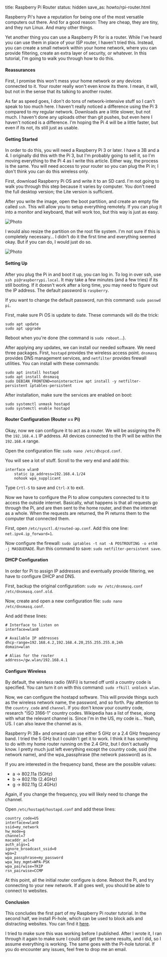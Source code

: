 title: Raspberry Pi Router
status: hidden
save_as: howto/rpi-router.html

Raspberry Pi's have a reputation for being one of the most versatile computers out there. And for a good reason: They are cheap, they are tiny, and they run Linux. And many other things.

Yet another thing you can use a Raspberry Pi for is a router. While I've heard you can use them in place of your ISP router, I haven't tried this. Instead, you can create a small network within your home network, where you can provide filtering, create an extra layer of security, or whatever. In this tutorial, I'm going to walk you through how to do this.

#### Reassurances

First, I promise this won't mess your home network or any devices connected to it. Your router really won't even know its there. I mean, it will, but not in the sense that its talking to another router.

As far as speed goes, I don't do tons of network-intensive stuff so I can't speak to too much here. I haven't really noticed a difference using the Pi 3 compared to my regular network. Downloads are a little slower, but not much. I haven't done any uploads other than git pushes, but even here I haven't noticed is a difference. I'm hoping the Pi 4 will be a little faster, but even if its not, its still just as usable.

#### Getting Started

In order to do this, you will need a Raspberry Pi 3 or later. I have a 3B and a 4. I originally did this with the Pi 3, but I'm probably going to sell it, so I'm moving everything to the Pi 4 as I write this article. Either way, the process is the same. You will need access to your router so you can plug the Pi in; I don't think you can do this wireless only.

First, download Raspberry Pi OS and write it to an SD card. I'm not going to walk you through this step because it varies by computer. You don't need the full desktop version; the Lite version is sufficient.

After you write the image, open the boot partition, and create an empty file called `ssh`. This will allow you to setup everything remotely. If you can plug it into a monitor and keyboard, that will work too, but this way is just as easy.

![Photo]({attach}images/ssh_rpi.png)

I would also resize the partition on the root file system. I'm not sure if this is completely necessary... I didn't do it the first time and everything seemed okay. But if you can do, I would just do so.

![Photo]({attach}images/rpi_resize.png)

#### Setting Up

After you plug the Pi in and boot it up, you can log in. To log in over ssh, use `ssh pi@raspberrypi.local`. It may take a few minutes (and a few tries) if its still booting. If it doesn't work after a long time, you may need to figure out the IP address. The default password is `raspberry`.

If you want to change the default password, run this command: `sudo passwd pi`.

First, make sure Pi OS is update to date. These commands will do the trick:

```
sudo apt update
sudo apt upgrade
```

Reboot when you're done (the command is `sudo reboot`...).

After applying any updates, we can install our needed software. We need three packages. First, `hostapd` provides the wireless access point. `dnsmasq` provides DNS management services, and `netfilter` provides firewall utilities. You can install with these commands:

```
sudo apt install hostapd
sudo apt install dnsmasq
sudo DEBIAN_FRONTEND=noninteractive apt install -y netfilter-persistent iptables-persistent
```

After installation, make sure the services are enabled on boot:

```
sudo systemctl unmask hostapd
sudo systemctl enable hostapd
```

#### Router Configuration (Router == Pi)

Okay, now we can configure it to act as a router. We will be assigning the Pi the `192.168.4.1` IP address. All devices connected to the Pi will be within the `192.168.4` range.

Open the configuration file: `sudo nano /etc/dhcpcd.conf`.

You will see a lot of stuff. Scroll to the very end and add this:

```
interface wlan0
    static ip_address=192.168.4.1/24
    nohook wpa_supplicant
```

Type `Crtl-S` to save and `Ctrl-X` to exit.

Now we have to configure the Pi to allow computers connected to it to access the outside internet. Basically, what happens is that all requests go through the Pi, and are then sent to the home router, and then the internet as a whole. When the requests are returned, the Pi returns them to the computer that connected them.

First, open `/etc/sysctl.d/routed-ap.conf`. Add this one line: `net.ipv4.ip_forward=1`.

Now configure the firewall: `sudo iptables -t nat -A POSTROUTING -o eth0 -j MASQUERADE`. Run this command to save: `sudo netfilter-persistent save`.

#### DHCP Configuration

In order for Pi to assign IP addresses and eventually provide filtering, we have to configure DHCP and DNS.

First, backup the original configuration: `sudo mv /etc/dnsmasq.conf /etc/dnsmasq.conf.old`.

Now, create and open a new configuration file: `sudo nano /etc/dnsmasq.conf`.

And add these lines:

```
# Interface to listen on
interface=wlan0

# Available IP addresses
dhcp-range=192.168.4.2,192.168.4.20,255.255.255.0,24h
domain=wlan

# Alias for the router
address=/gw.wlan/192.168.4.1
```

#### Configure Wireless

By default, the wireless radio (WiFi) is turned off until a country code is specified. You can turn it on with this command: `sudo rfkill unblock wlan`.

Now, we can configure the hostapd software. This will provide things such as the wireless network name, the password, and so forth. Pay attention to the `country_code` and `channel`. If you don't know your country code, research "ISO 3166-1" country codes. Wikipedia has a list of these, along with what the relevant channel is. Since I'm in the US, my code is... Yeah, US. I can also leave the channel as is.

Raspberry Pi 3B+ and onward can use either 5 GHz or a 2.4 GHz frequency band. I tried the 5 GHz but I couldn't get it to work. I think it has something to do with my home router running on the 2.4 GHz, but I don't actually know. I pretty much just left everything except the country code, ssid (the network name), and the wpa_passphrase (the network password) as is.

If you are interested in the frequency band, these are the possible values:

* a -> 802.11a (5GHz)   
* b -> 802.11b (2.4GHz)   
* g -> 802.11g (2.4GHz)   

Again, if you change the frequency, you will likely need to change the channel.

Open `/etc/hostapd/hostapd.conf` and add these lines:

```
country_code=US
interface=wlan0
ssid=my_network
hw_mode=g
channel=7
macaddr_acl=0
auth_algs=1
ignore_broadcast_ssid=0
wpa=2
wpa_passphrase=my_password
wpa_key_mgmt=WPA-PSK
wpa_pairwise=TKIP
rsn_pairwise=CCMP
```

At this point, all the initial router configure is done. Reboot the Pi, and try connecting to your new network. If all goes well, you should be able to connect to websites.

#### Conclusion

This concludes the first part of my Raspberry Pi router tutorial. In the second half, we install Pi-hole, which can be used to block ads and distracting websites. You can find it [here](/howto/pihole-install.html).

I tried to make sure this was working before I published. After I wrote it, I ran through it again to make sure I could still get the same results, and I did, so I assume everything is working. The same goes with the Pi-hole tutorial. If you do encounter any issues, feel free to drop me an email.

